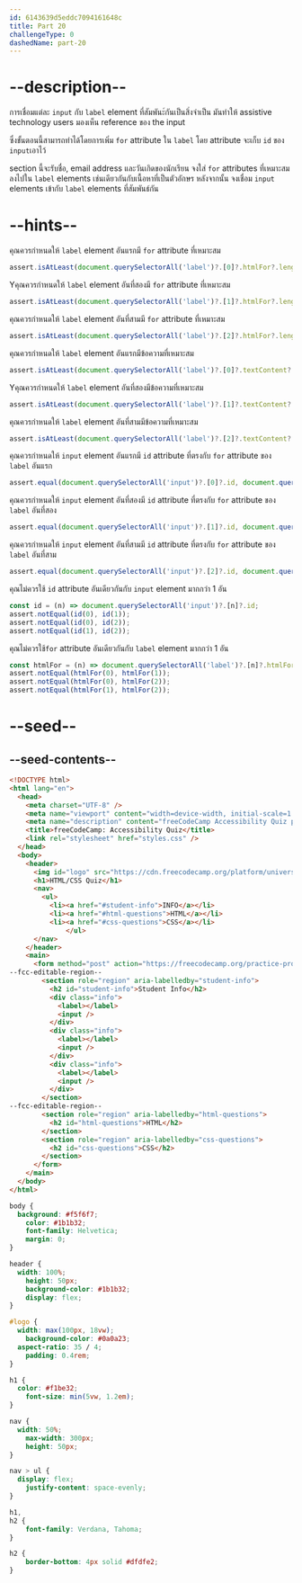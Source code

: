 ```yaml
---
id: 6143639d5eddc7094161648c
title: Part 20
challengeType: 0
dashedName: part-20
---
```


# --description--

การเชื่อมแต่ละ `input` กับ `label` element ที่สัมพันะ์กันเป็นสิ่งจำเป็น
มันทำให้ assistive technology users มองเห็น reference ของ the input

ซึ่งขั้นตอนนี้สามารถทำได้โดยการเพิ่ม `for` attribute ใน `label` โดย attribute จะเก็บ `id` ของ `input`เอาไว้

section นี้จะรับชื่อ, email address และวันเกิดของนักเรียน
จงใส่ `for` attributes ที่เหมาะสมลงไปใน `label` elements เช่นเดียวกันกับเนื้อหาที่เป็นตัวอักษร
หลังจากนั้น จงเชื่อม `input` elements เข้ากับ `label` elements ที่สัมพันธ์กัน

# --hints--

คุณควรกำหนดให้ `label` element อันแรกมี `for` attribute ที่เหมาะสม

```js
assert.isAtLeast(document.querySelectorAll('label')?.[0]?.htmlFor?.length, 1);
```

Yคุณควรกำหนดให้ `label` element อันที่สองมี `for` attribute ที่เหมาะสม

```js
assert.isAtLeast(document.querySelectorAll('label')?.[1]?.htmlFor?.length, 1);
```

คุณควรกำหนดให้ `label` element อันที่สามมี `for` attribute ที่เหมาะสม

```js
assert.isAtLeast(document.querySelectorAll('label')?.[2]?.htmlFor?.length, 1);
```

คุณควรกำหนดให้ `label` element อันแรกมีข้อความที่เหมาะสม

```js
assert.isAtLeast(document.querySelectorAll('label')?.[0]?.textContent?.length, 1);
```

Yคุณควรกำหนดให้ `label` element อันที่สองมีข้อความที่เหมาะสม

```js
assert.isAtLeast(document.querySelectorAll('label')?.[1]?.textContent?.length, 1);
```

คุณควรกำหนดให้ `label` element อันที่สามมีข้อความที่เหมาะสม

```js
assert.isAtLeast(document.querySelectorAll('label')?.[2]?.textContent?.length, 1);
```

คุณควรกำหนดให้ `input` element อันแรกมี `id` attribute ที่ตรงกับ `for` attribute ของ `label` อันแรก

```js
assert.equal(document.querySelectorAll('input')?.[0]?.id, document.querySelectorAll('label')?.[0]?.htmlFor);
```

คุณควรกำหนดให้ `input` element อันที่สองมี `id` attribute ที่ตรงกับ `for` attribute ของ `label` อันที่สอง

```js
assert.equal(document.querySelectorAll('input')?.[1]?.id, document.querySelectorAll('label')?.[1]?.htmlFor);
```

คุณควรกำหนดให้ `input` element อันที่สามมี `id` attribute ที่ตรงกับ `for` attribute ของ `label` อันที่สาม

```js
assert.equal(document.querySelectorAll('input')?.[2]?.id, document.querySelectorAll('label')?.[2]?.htmlFor);
```

คุณไม่ควรใช้ `id` attribute อันเดียวกันกับ  `input` element มากกว่า 1 อัน

```js
const id = (n) => document.querySelectorAll('input')?.[n]?.id;
assert.notEqual(id(0), id(1));
assert.notEqual(id(0), id(2));
assert.notEqual(id(1), id(2));
```

คุณไม่ควรใช้`for` attribute อันเดียวกันกับ `label` element มากกว่า 1 อัน

```js
const htmlFor = (n) => document.querySelectorAll('label')?.[n]?.htmlFor;
assert.notEqual(htmlFor(0), htmlFor(1));
assert.notEqual(htmlFor(0), htmlFor(2));
assert.notEqual(htmlFor(1), htmlFor(2));
```

# --seed--

## --seed-contents--

```html
<!DOCTYPE html>
<html lang="en">
  <head>
    <meta charset="UTF-8" />
    <meta name="viewport" content="width=device-width, initial-scale=1.0" />
    <meta name="description" content="freeCodeCamp Accessibility Quiz practice project" />
    <title>freeCodeCamp: Accessibility Quiz</title>
    <link rel="stylesheet" href="styles.css" />
  </head>
  <body>
    <header>
      <img id="logo" src="https://cdn.freecodecamp.org/platform/universal/fcc_primary.svg">
      <h1>HTML/CSS Quiz</h1>
      <nav>
        <ul>
          <li><a href="#student-info">INFO</a></li>
          <li><a href="#html-questions">HTML</a></li>
          <li><a href="#css-questions">CSS</a></li>
			  </ul>
      </nav>
    </header>
    <main>
      <form method="post" action="https://freecodecamp.org/practice-project/accessibility-quiz">
--fcc-editable-region--
        <section role="region" aria-labelledby="student-info">
          <h2 id="student-info">Student Info</h2>
          <div class="info">
            <label></label>
            <input />
          </div>
          <div class="info">
            <label></label>
            <input />
          </div>
          <div class="info">
            <label></label>
            <input />
          </div>
        </section>
--fcc-editable-region--
        <section role="region" aria-labelledby="html-questions">
          <h2 id="html-questions">HTML</h2>
        </section>
        <section role="region" aria-labelledby="css-questions">
          <h2 id="css-questions">CSS</h2>
        </section>
      </form>
    </main>
  </body>
</html>

```

```css
body {
  background: #f5f6f7;
	color: #1b1b32;
	font-family: Helvetica;
	margin: 0;
}

header {
  width: 100%;
	height: 50px;
	background-color: #1b1b32;
	display: flex;
}

#logo {
  width: max(100px, 18vw);
	background-color: #0a0a23;
  aspect-ratio: 35 / 4;
	padding: 0.4rem;
}

h1 {
  color: #f1be32;
	font-size: min(5vw, 1.2em);
}

nav {
  width: 50%;
	max-width: 300px;
	height: 50px;
}

nav > ul {
  display: flex;
	justify-content: space-evenly;
}

h1,
h2 {
	font-family: Verdana, Tahoma;
}

h2 {
	border-bottom: 4px solid #dfdfe2;
}

```
